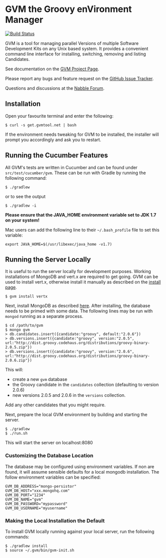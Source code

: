 # GVM the Groovy enVironment Manager

[![Build Status](https://drone.io/github.com/gvmtool/gvm/status.png)](https://drone.io/github.com/gvmtool/gvm/latest)

GVM is a tool for managing parallel Versions of multiple Software Development Kits on any Unix based system. It provides a convenient command line interface for installing, switching, removing and listing Candidates.

See documentation on the [GVM Project Page](http://gvmtool.net).

Please report any bugs and feature request on the [GitHub Issue Tracker](https://github.com/gvmtool/gvm/issues).

Questions and discussions at the [Nabble Forum](http://forum.gvmtool.net).

## Installation

Open your favourite terminal and enter the following:

    $ curl -s get.gvmtool.net | bash

If the environment needs tweaking for GVM to be installed, the installer will prompt you accordingly and ask you to restart.

## Running the Cucumber Features

All GVM's tests are written in Cucumber and can be found under `src/test/cucumber/gvm`. These can be run with Gradle by running the following command:

    $ ./gradlew

or to see the output

	$ ./gradlew -i

__Please ensure that the JAVA_HOME environment variable set to JDK 1.7 on your system!__

Mac users can add the following line to their `~/.bash_profile` file to set this variable:

	export JAVA_HOME=$(/usr/libexec/java_home -v1.7)

## Running the Server Locally

It is useful to run the server locally for development purposes. Working installations of MongoDB and vert.x are required to get going. GVM can be used to install vert.x, otherwise install it manually as described on the [install page](http://vertx.io/install.html).

	$ gvm install vertx

Next, install MongoDB as described [here](http://www.mongodb.org/downloads). After installing, the database needs to be primed with some data. The following lines may be run with `mongod` running as a separate process.

	$ cd /path/to/gvm
	$ mongo gvm
	> db.candidates.insert({candidate:"groovy", default:"2.0.6"})
	> db.versions.insert({candidate:"groovy", version:"2.0.5", url:"http://dist.groovy.codehaus.org/distributions/groovy-binary-2.0.5.zip"})
	> db.versions.insert({candidate:"groovy", version:"2.0.6", url:"http://dist.groovy.codehaus.org/distributions/groovy-binary-2.0.6.zip"})

This will:

*   create a new `gvm` database
*   the Groovy candidate in the `candidates` collection (defaulting to version 2.0.6)
*   new versions 2.0.5 and 2.0.6 in the `versions` collection.

Add any other candidates that you might require.

Next, prepare the local GVM environment by building and starting the server.

	$ ./gradlew
	$ ./run.sh

This will start the server on localhost:8080

### Customizing the Database Location

The database may be configured using environment variables. If non are found, it will assume sensible defaults for a local mongodb installation. The follow environment variables can be specified:

    GVM_DB_ADDRESS="mongo-persistor"
    GVM_DB_HOST="xxx.mongohq.com"
    GVM_DB_PORT="1234"
    GVM_DB_NAME="gvm"
    GVM_DB_PASSWORD="mypassword"
    GVM_DB_USERNAME="myusername"

### Making the Local Installation the Default

To install GVM locally running against your local server, run the following commands:

	$ ./gradlew install
	$ source ~/.gvm/bin/gvm-init.sh
